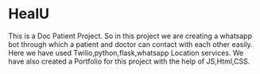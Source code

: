 # HealU
This is a Doc Patient Project. So in this project we are creating a whatsapp bot through which a patient and doctor can contact with each other easily. Here we have used Twilio,python,flask,whatsapp Location services. We have also created a Portfolio for this project with the help of JS,Html,CSS.
